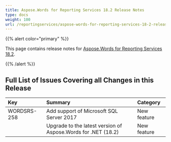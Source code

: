 ```yaml
---
title: Aspose.Words for Reporting Services 18.2 Release Notes
type: docs
weight: 100
url: /reportingservices/aspose-words-for-reporting-services-18-2-release-notes/
---
```


{{% alert color="primary" %}} 

This page contains release notes for [Aspose.Words for Reporting Services 18.2](https://downloads.aspose.com/words/reportingservices/new-releases/aspose.word-for-reporting-services-18.2-\(msi\)/).

{{% /alert %}} 

## Full List of Issues Covering all Changes in this Release

|Key|Summary|Category|
| :- | :- | :- |
|WORDSRS-258|Add support of Microsoft SQL Server 2017|New feature|
| |Upgrade to the latest version of Aspose.Words for .NET (18.2)|New feature|

